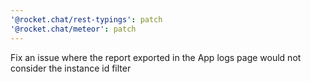 ```yaml
---
'@rocket.chat/rest-typings': patch
'@rocket.chat/meteor': patch
---
```


Fix an issue where the report exported in the App logs page would not consider the instance id filter

